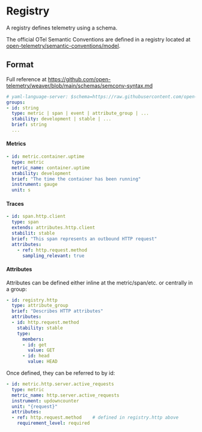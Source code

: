 # Registry

A registry defines telemetry using a schema.

The official OTel Semantic Conventions are defined in a registry located at [open-telemetry/semantic-conventions/model](https://github.com/open-telemetry/semantic-conventions/tree/main/model).

## Format

Full reference at https://github.com/open-telemetry/weaver/blob/main/schemas/semconv-syntax.md

```yaml
# yaml-language-server: $schema=https://raw.githubusercontent.com/open-telemetry/weaver/refs/heads/main/schemas/semconv.schema.json
groups:
- id: string
  type: metric | span | event | attribute_group | ...
  stability: development | stable | ...
  brief: string
  ...
```

#### Metrics

```yaml
- id: metric.container.uptime
  type: metric
  metric_name: container.uptime
  stability: development
  brief: "The time the container has been running"
  instrument: gauge
  unit: s
```

#### Traces

```yaml
- id: span.http.client
  type: span
  extends: attributes.http.client
  stabilit: stable
  brief: "This span represents an outbound HTTP request"
  attributes:
    - ref: http.request.method
      sampling_relevant: true
```

#### Attributes

Attributes can be defined either inline at the metric/span/etc. or centrally in a group:

```yaml
- id: registry.http
  type: attribute_group
  brief: "Describes HTTP attributes"
  attributes:
  - id: http.request.method
    stability: stable
    type:
      members:
      - id: get
        value: GET
      - id: head
        value: HEAD
```

Once defined, they can be referred to by id:

```yaml
- id: metric.http.server.active_requests
  type: metric
  metric_name: http.server.active_requests
  instrument: updowncounter
  unit: "{request}"
  attributes:
  - ref: http.request.method    # defined in registry.http above
    requirement_level: required
```
